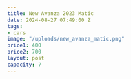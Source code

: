 ```yaml
---
title: New Avanza 2023 Matic
date: 2024-08-27 07:49:00 Z
tags:
- cars
image: "/uploads/new_avanza_matic.png"
price1: 400
price2: 700
layout: post
capacity: 7
---
```


